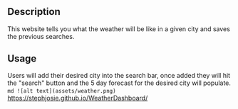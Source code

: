 # <Weather App>
## Description
This website tells you what the weather will be like in a given city and saves the previous searches.

## Usage
Users will add their desired city into the search bar, once added they will hit the "search" button and the 5 day forecast for the desired city will populate.
    ```md
    ![alt text](assets/weather.png)
    ```
https://stephjosie.github.io/WeatherDashboard/